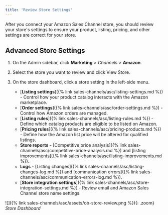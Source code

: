 ```yaml
---
title: 'Review Store Settings'
---
```


After you connect your Amazon Sales Channel store, you should review your store's settings to ensure your product, listing, pricing, and other settings are correct for your store.

## Advanced Store Settings

1. On the Admin sidebar, click **Marketing** > _Channels_ > **Amazon**.

1. Select the store you want to review and click <span class="btn">View Store</span>.

1. On the store dashboard, click a store setting in the left-side menu.

   - [**Listing settings**]({% link sales-channels/asc/listing-settings.md %}) - Control how your product catalog interacts with the Amazon marketplace.
   - [**Order settings**]({% link sales-channels/asc/order-settings.md %}) - Control how Amazon orders are managed.
   - [**Listing rules**]({% link sales-channels/asc/listing-rules.md %}) - Define which catalog products are eligible to be listed on Amazon.
   - [**Pricing rules**]({% link sales-channels/asc/pricing-products.md %}) - Define how the Amazon list price will be altered for qualified listings.
   - **Store reports** - [Competitive price analysis]({% link sales-channels/asc/competitive-price-analysis.md %}) and [listing improvements]({% link sales-channels/asc/listing-improvements.md %}).
   - **Logs** - [Listing changes]({% link sales-channels/asc/listing-changes-log.md %}) and [communication errors]({% link sales-channels/asc/communication-errors-log.md %}).
   - [**Store integration settings**]({% link sales-channels/asc/store-integration-settings.md %}) - Review email and Amazon Sales Channel store name settings.

![]({% link sales-channels/asc/assets/ob-store-review.png %}){: .zoom}
_Store Dashboard_
